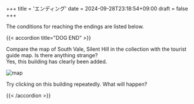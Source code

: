 +++
title = 'エンディング'
date = 2024-09-28T23:18:54+09:00
draft = false
+++

The conditions for reaching the endings are listed below.

{{< accordion title="DOG END" >}}

Compare the map of South Vale, Silent Hill in the collection with the tourist guide map. Is there anything strange?  
Yes, this building has clearly been added.

![map](/en/img/map.jpg)

Try clicking on this building repeatedly. What will happen?

{{< /accordion >}}
